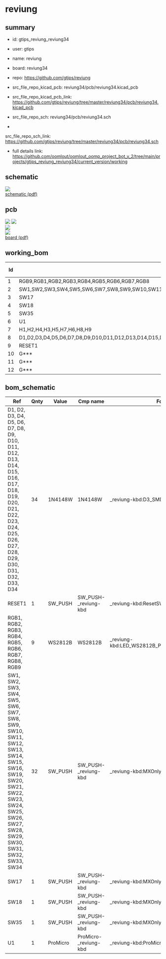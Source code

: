 # reviung
 
## summary 
* id: gtips_reviung_reviung34
* user: gtips
* name: reviung
* board: reviung34
* repo: https://github.com/gtips/reviung
* src_file_repo_kicad_pcb: reviung34/pcb/reviung34.kicad_pcb
* src_file_repo_kicad_pcb_link: https://github.com/gtips/reviung/tree/master/reviung34/pcb/reviung34.kicad_pcb


* src_file_repo_sch: reviung34/pcb/reviung34.sch
*
 src_file_repo_sch_link: https://github.com/gtips/reviung/tree/master/reviung34/pcb/reviung34.sch
* full details link: https://github.com/oomlout/oomlout_oomp_project_bot_v_2/tree/main/projects/gtips_reviung_reviung34/current_version/working  

## schematic  
![](working_schematic_600.png)  
[schematic (pdf)](working_schematic.pdf)  

## pcb  
![](working_3d_600.png) 
![](working_3d_front_600.png)  
![](working_3d_back_600.png)  
![](working_600.png)  
[board (pdf)](working.pdf)  

## working_bom
| Id | Designator | Footprint | Quantity | Designation | Supplier and ref |  | None | 
| --- | --- | --- | --- | --- | --- | --- | --- | 
| 1 | RGB9,RGB1,RGB2,RGB3,RGB4,RGB5,RGB6,RGB7,RGB8 | LED_WS2812B_PLCC4_5.0x5.0mm_P3.2mm | 9 | WS2812B |  |  | [''] | 
| 2 | SW1,SW2,SW3,SW4,SW5,SW6,SW7,SW8,SW9,SW10,SW11,SW12,SW13,SW14,SW15,SW16,SW19,SW20,SW21,SW22,SW23,SW24,SW25,SW26,SW27,SW28,SW29,SW30,SW31,SW32,SW33,SW34 | MXOnly-1U-NoLED | 32 | SW_PUSH |  |  | [''] | 
| 3 | SW17 | MXOnly-1U-5pinRcut | 1 | SW_PUSH |  |  | [''] | 
| 4 | SW18 | MXOnly-1U-5pinLcut | 1 | SW_PUSH |  |  | [''] | 
| 5 | SW35 | MXOnly-2U-NoLED-or1Ux2 | 1 | SW_PUSH |  |  | [''] | 
| 6 | U1 | ProMicro | 1 | ProMicro |  |  | [''] | 
| 7 | H1,H2,H4,H3,H5,H7,H6,H8,H9 | HOLE_4.2mm | 9 | HOLE_4.2mm |  |  | [''] | 
| 8 | D1,D2,D3,D4,D5,D6,D7,D8,D9,D10,D11,D12,D13,D14,D15,D16,D17,D18,D19,D20,D21,D22,D23,D24,D25,D26,D27,D28,D29,D30,D31,D32,D33,D34 | D3_SMD_1side | 34 | 1N4148W |  |  | [''] | 
| 9 | RESET1 | ResetSW_1side | 1 | SW_PUSH |  |  | [''] | 
| 10 | G*** | QMK-x4-ver1 | 1 | LOGO |  |  | [''] | 
| 11 | G*** | reviung-logo | 1 | LOGO |  |  | [''] | 
| 12 | G*** | R-x4-ver1 | 1 | LOGO |  |  | [''] | 


## bom_schematic
| Ref | Qnty | Value | Cmp name | Footprint | Description | Vendor | DNP | 
| --- | --- | --- | --- | --- | --- | --- | --- | 
| D1, D2, D3, D4, D5, D6, D7, D8, D9, D10, D11, D12, D13, D14, D15, D16, D17, D18, D19, D20, D21, D22, D23, D24, D25, D26, D27, D28, D29, D30, D31, D32, D33, D34 | 34 | 1N4148W | 1N4148W | _reviung-kbd:D3_SMD_1side | 75V 0.15A Fast Switching Diode, SOD-123 |  |  | 
| RESET1 | 1 | SW_PUSH | SW_PUSH-_reviung-kbd | _reviung-kbd:ResetSW_1side |  |  |  | 
| RGB1, RGB2, RGB3, RGB4, RGB5, RGB6, RGB7, RGB8, RGB9 | 9 | WS2812B | WS2812B | _reviung-kbd:LED_WS2812B_PLCC4_5.0x5.0mm_P3.2mm | RGB LED with integrated controller |  |  | 
| SW1, SW2, SW3, SW4, SW5, SW6, SW7, SW8, SW9, SW10, SW11, SW12, SW13, SW14, SW15, SW16, SW19, SW20, SW21, SW22, SW23, SW24, SW25, SW26, SW27, SW28, SW29, SW30, SW31, SW32, SW33, SW34 | 32 | SW_PUSH | SW_PUSH-_reviung-kbd | _reviung-kbd:MXOnly-1U-NoLED |  |  |  | 
| SW17 | 1 | SW_PUSH | SW_PUSH-_reviung-kbd | _reviung-kbd:MXOnly-1U-5pinRcut |  |  |  | 
| SW18 | 1 | SW_PUSH | SW_PUSH-_reviung-kbd | _reviung-kbd:MXOnly-1U-5pinLcut |  |  |  | 
| SW35 | 1 | SW_PUSH | SW_PUSH-_reviung-kbd | _reviung-kbd:MXOnly-2U-NoLED-or1Ux2 |  |  |  | 
| U1 | 1 | ProMicro | ProMicro-_reviung-kbd | _reviung-kbd:ProMicro |  |  |  | 



